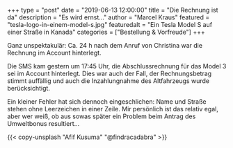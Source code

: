 +++
type = "post"
date = "2019-06-13 12:00:00"
title = "Die Rechnung ist da"
description = "Es wird ernst…"
author = "Marcel Kraus"
featured = "tesla-logo-in-einem-model-s.jpg"
featuredalt = "Ein Tesla Model S auf einer Straße in Kanada"
categories = ["Bestellung & Vorfreude"]
+++

Ganz unspektakulär: Ca. 24 h nach dem Anruf von Christina war die Rechnung im Account hinterlegt.

Die SMS kam gestern um 17:45 Uhr, die Abschlussrechnung für das Model 3 sei im Account hinterlegt. Dies war auch der Fall, der Rechnungsbetrag stimmt auffällig und auch die Inzahlungnahme des Altfahrzeugs wurde berücksichtigt.

Ein kleiner Fehler hat sich dennoch eingeschlichen: Name und Straße stehen ohne Leerzeichen in einer Zeile. Mir persönlich ist das relativ egal, aber wer weiß, ob aus sowas später ein Problem beim Antrag des Umweltbonus resultiert…

{{< copy-unsplash "Afif Kusuma" "@findracadabra" >}}
